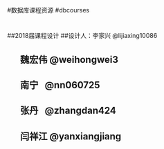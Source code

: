 #数据库课程资源
#dbcourses
#
##2018届课程设计
##设计人：李家兴 @lijiaxing10086
##       魏宏伟 @weihongwei3
##       南宁   @nn060725
##       张丹   @zhangdan424
##       闫祥江 @yanxiangjiang 
